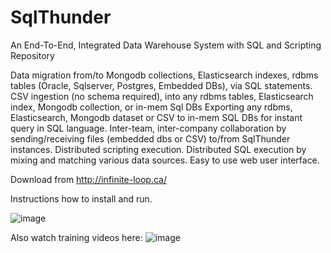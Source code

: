 # SqlThunder

An End-To-End, Integrated Data Warehouse System with SQL and Scripting Repository

Data migration from/to Mongodb collections, Elasticsearch indexes, rdbms tables (Oracle, Sqlserver, Postgres, Embedded DBs), via SQL statements.
CSV ingestion (no schema required), into any rdbms tables, Elasticsearch index, Mongodb collection, or in-mem Sql DBs
Exporting any rdbms, Elasticsearch, Mongodb dataset or CSV to in-mem SQL DBs for instant query in SQL language.
Inter-team, inter-company collaboration by sending/receiving files (embedded dbs or CSV) to/from SqlThunder instances.
Distributed scripting execution.
Distributed SQL execution by mixing and matching various data sources.
Easy to use web user interface.

Download from http://infinite-loop.ca/

Instructions how to install and run.

![image](https://user-images.githubusercontent.com/80181538/227396130-3b945f80-5f61-4af2-9baa-590bf37e5ad1.png)



Also watch training videos here:
![image](https://user-images.githubusercontent.com/80181538/227396305-76d3d5ff-febe-4ebc-a040-d59c729c9e54.png)


